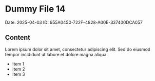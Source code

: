 # Dummy File 14

Date: 2025-04-03
ID: 955A0450-722F-4828-A00E-337400DCA057

## Content

Lorem ipsum dolor sit amet, consectetur adipiscing elit.
Sed do eiusmod tempor incididunt ut labore et dolore magna aliqua.

* Item 1
* Item 2
* Item 3
